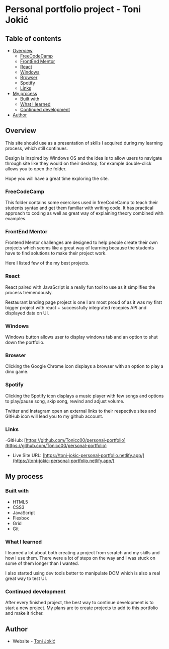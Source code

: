 # Personal portfolio project - Toni Jokić

## Table of contents

- [Overview](#overview)
  - [FreeCodeCamp](#freecodecamp)
  - [FrontEnd Mentor](#frontend-mentor)
  - [React](#react)
  - [Windows](#windows)
  - [Browser](#browser)
  - [Spotify](#spotify)
  - [Links](#links)
- [My process](#my-process)
  - [Built with](#built-with)
  - [What I learned](#what-i-learned)
  - [Continued development](#continued-development)
- [Author](#author)


## Overview

This site should use as a presentation of skills I acquired during my learning process, which still continues. 

Design is inspired by Windows OS and the idea is to allow users to navigate through site like they would on their desktop, for example double-click allows you to open the folder.

Hope you will have a great time exploring the site.

### FreeCodeCamp

This folder contains some exercises used in freeCodeCamp to teach their students syntax and get them familiar with writing code. It has practical approach to coding as well as great way of explaining theory combined with examples.

### FrontEnd Mentor

Frontend Mentor challenges are designed to help people create their own projects which seems like a great way of learning because the students have to find solutions to make their project work.

Here I listed few of the my best projects.

### React

React paired with JavaScript is a really fun tool to use as it simplifies the process tremendously. 

Restaurant landing page project is one I am most proud of as it was my first bigger project with react + successfully integrated recepies API and displayed data on UI.

### Windows

Windows button allows user to display windows tab and an option to shut down the portfolio. 

### Browser

Clicking the Google Chrome icon displays a browser with an option to play a dino game.

### Spotify

Clicking the Spotify icon displays a music player with few songs and options to play/pause song, skip song, rewind and adjust volume.

Twitter and Instagram open an external links to their respective sites and GitHub icon will lead you to my github account.

### Links

-GitHub: [https://github.com/Tonicc00/personal-portfolio](https://github.com/Tonicc00/personal-portfolio)

- Live Site URL: [https://toni-jokic-personal-portfolio.netlify.app/](https://toni-jokic-personal-portfolio.netlify.app/)

## My process

### Built with

- HTML5
- CSS3
- JavaScript
- Flexbox
- Grid
- Git

### What I learned

I learned a lot about both creating a project from scratch and my skills and how I use them. There were a lot of steps on the way and I was stuck on some of them longer than I wanted. 

I also started using dev tools better to manipulate DOM which is also a real great way to test UI.

### Continued development

After every finished project, the best way to continue development is to start a new project. My plans are to create projects to add to this portfolio and make it richer.

## Author

- Website - [Toni Jokić](https://toni-jokic-personal-portfolio.netlify.app/)